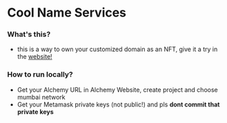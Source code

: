 # Cool Name Services

### What's this?

- this is a way to own your customized domain as an NFT, give it a try in the [website!](https://domain-starter-project.fachryadhitya.repl.co/) 

### How to run locally?
- Get your Alchemy URL in Alchemy Website, create project and choose mumbai network
- Get your Metamask private keys (not public!) and pls **dont commit that private keys**


